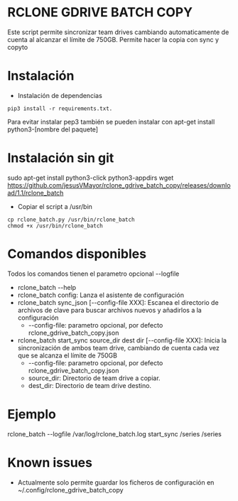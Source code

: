 # RCLONE GDRIVE BATCH COPY
Este script permite sincronizar team drives cambiando automaticamente de cuenta al alcanzar el límite de 750GB. Permite hacer la copia con sync y copyto
# Instalación
- Instalación de dependencias
```
pip3 install -r requirements.txt.
```
 Para evitar instalar pep3 también se pueden instalar con apt-get install python3-[nombre del paquete]
 


# Instalación sin git
sudo apt-get install python3-click python3-appdirs
wget https://github.com/jesusVMayor/rclone_gdrive_batch_copy/releases/download/1.1/rclone_batch


 - Copiar el script a /usr/bin 
 ```
cp rclone_batch.py /usr/bin/rclone_batch
chmod +x /usr/bin/rclone_batch
```


# Comandos disponibles
 Todos los comandos tienen el parametro opcional --logfile 
 
 - rclone_batch --help
 - rclone_batch config: Lanza el asistente de configuración
 - rclone_batch sync_json [--config-file XXX]: Escanea el directorio de archivos de clave para buscar archivos nuevos y añadirlos a la configuración
   - --config-file: parametro opcional, por defecto rclone_gdrive_batch_copy.json
 - rclone_batch start_sync source_dir dest dir [--config-file XXX]: Inicia la sincronización de ambos team drive, cambiando de cuenta cada vez que se alcanza el límite de 750GB 
   - --config-file: parametro opcional, por defecto rclone_gdrive_batch_copy.json
   - source_dir: Directorio de team drive a copiar.
   - dest_dir: Directorio de team drive destino.

# Ejemplo
rclone_batch --logfile /var/log/rclone_batch.log start_sync /series /series

# Known issues
- Actualmente solo permite guardar los ficheros de configuración en ~/.config/rclone_gdrive_batch_copy